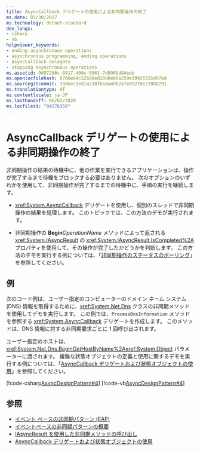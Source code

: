 ```yaml
---
title: AsyncCallback デリゲートの使用による非同期操作の終了
ms.date: 03/30/2017
ms.technology: dotnet-standard
dev_langs:
- csharp
- vb
helpviewer_keywords:
- ending asynchronous operations
- asynchronous programming, ending operations
- AsyncCallback delegate
- stopping asynchronous operations
ms.assetid: 9d97206c-8917-406c-8961-7d0909d84eeb
ms.openlocfilehash: 8766e64c52688e820d0eb6a259e39926555d97bd
ms.sourcegitcommit: 33deec3e814238fb18a49b2a7e89278e27888291
ms.translationtype: HT
ms.contentlocale: ja-JP
ms.lasthandoff: 06/02/2020
ms.locfileid: "84276350"
---
```

# <a name="using-an-asynccallback-delegate-to-end-an-asynchronous-operation"></a>AsyncCallback デリゲートの使用による非同期操作の終了
非同期操作の結果の待機中に、他の作業を実行できるアプリケーションは、操作が完了するまで待機をブロックする必要はありません。 次のオプションのいずれかを使用して、非同期操作が完了するまでの待機中に、手順の実行を継続します。  
  
- <xref:System.AsyncCallback> デリゲートを使用し、個別のスレッドで非同期操作の結果を処理します。 このトピックでは、この方法のデモが実行されます。  
  
- 非同期操作の **Begin**_OperationName_ メソッドによって返される <xref:System.IAsyncResult> の <xref:System.IAsyncResult.IsCompleted%2A> プロパティを使用して、その操作が完了したかどうかを判断します。 この方法のデモを実行する例については、「[非同期操作のステータスのポーリング](polling-for-the-status-of-an-asynchronous-operation.md)」を参照してください。  
  
## <a name="example"></a>例  
 次のコード例は、ユーザー指定のコンピューターのドメイン ネーム システム (DNS) 情報を取得するために、<xref:System.Net.Dns> クラスの非同期メソッドを使用してデモを実行します。 この例では、`ProcessDnsInformation` メソッドを参照する <xref:System.AsyncCallback> デリゲートを作成します。 このメソッドは、DNS 情報に対する非同期要求ごとに 1 回呼び出されます。  
  
 ユーザー指定のホストは、<xref:System.Net.Dns.BeginGetHostByName%2A><xref:System.Object> パラメーターに渡されます。 複雑な状態オブジェクトの定義と使用に関するデモを実行する例については、「[AsyncCallback デリゲートおよび状態オブジェクトの使用](using-an-asynccallback-delegate-and-state-object.md)」を参照してください。  
  
 [!code-csharp[AsyncDesignPattern#4](../../../samples/snippets/csharp/VS_Snippets_CLR/AsyncDesignPattern/CS/AsyncDelegateNoStateObject.cs#4)]
 [!code-vb[AsyncDesignPattern#4](../../../samples/snippets/visualbasic/VS_Snippets_CLR/AsyncDesignPattern/VB/AsyncDelegateNoState.vb#4)]  
  
## <a name="see-also"></a>参照

- [イベント ベースの非同期パターン (EAP)](event-based-asynchronous-pattern-eap.md)
- [イベントベースの非同期パターンの概要](event-based-asynchronous-pattern-overview.md)
- [IAsyncResult を使用した非同期メソッドの呼び出し](calling-asynchronous-methods-using-iasyncresult.md)
- [AsyncCallback デリゲートおよび状態オブジェクトの使用](using-an-asynccallback-delegate-and-state-object.md)

